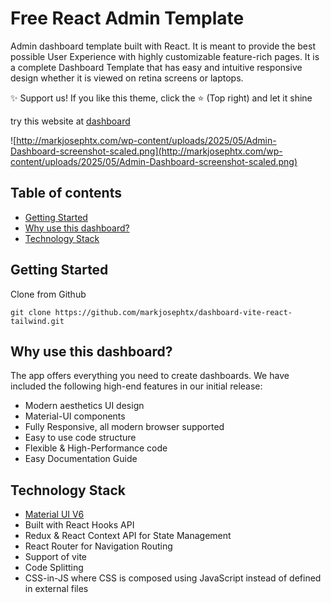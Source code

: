 # Free React Admin Template 

Admin dashboard template built with React. It is meant to provide the best possible User Experience with highly customizable feature-rich pages. It is a complete Dashboard Template that has easy and intuitive responsive design whether it is viewed on retina screens or laptops.

✨ Support us! If you like this theme, click the ⭐ (Top right) and let it shine

try this website at [dashboard](https://markjosephtx.github.io/dashboard-vite-react-tailwind/)

![http://markjosephtx.com/wp-content/uploads/2025/05/Admin-Dashboard-screenshot-scaled.png](http://markjosephtx.com/wp-content/uploads/2025/05/Admin-Dashboard-screenshot-scaled.png)

## Table of contents

- [Getting Started](#getting-started)
- [Why use this dashboard?](#why-use-this-dashboard)
- [Technology Stack](#technology-stack)


## Getting Started

Clone from Github

```
git clone https://github.com/markjosephtx/dashboard-vite-react-tailwind.git
```

## Why use this dashboard?

The app offers everything you need to create dashboards. We have included the following high-end features in our initial release:

- Modern aesthetics UI design
- Material-UI components
- Fully Responsive, all modern browser supported
- Easy to use code structure
- Flexible & High-Performance code
- Easy Documentation Guide


## Technology Stack

- [Material UI V6](https://material-ui.com/)
- Built with React Hooks API
- Redux & React Context API for State Management
- React Router for Navigation Routing
- Support of vite
- Code Splitting
- CSS-in-JS where CSS is composed using JavaScript instead of defined in external files
